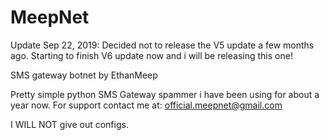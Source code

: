 # MeepNet

Update Sep 22, 2019: Decided not to release the V5 update a few months ago. Starting to finish V6 update now and i will be releasing this one!


SMS gateway botnet by EthanMeep

Pretty simple python SMS Gateway spammer i have been using for about a year now.
For support contact me at: official.meepnet@gmail.com

I WILL NOT give out configs.
